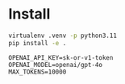 # Install

```bash
virtualenv .venv -p python3.11
pip install -e .
```

```
OPENAI_API_KEY=sk-or-v1-token
OPENAI_MODEL=openai/gpt-4o
MAX_TOKENS=10000
```
